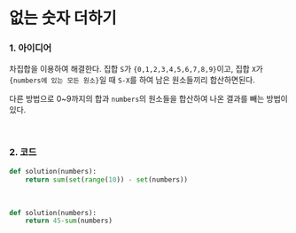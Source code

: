 # 없는 숫자 더하기

### 1. 아이디어

차집합을 이용하여 해결한다. 집합 `S`가 `{0,1,2,3,4,5,6,7,8,9}`이고, 집합 `X`가 `{numbers에 있는 모든 원소}`일 때 `S-X`를 하여 남은 원소들끼리 합산하면된다.<br/>

다른 방법으로 0~9까지의 합과  `numbers`의 원소들을 합산하여 나온 결과를 빼는 방법이 있다.

<br/>

### 2. 코드

```python
def solution(numbers):
    return sum(set(range(10)) - set(numbers))
```

<br/>

```python
def solution(numbers):
    return 45-sum(numbers)
```

